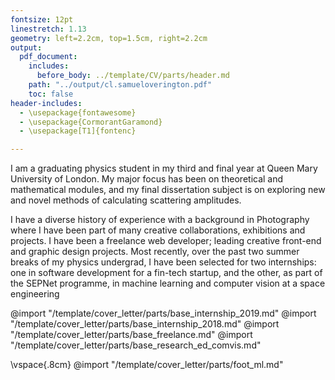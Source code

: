 ```yaml
---
fontsize: 12pt
linestretch: 1.13
geometry: left=2.2cm, top=1.5cm, right=2.2cm
output:
  pdf_document:
    includes:
      before_body: ../template/CV/parts/header.md
    path: "../output/cl.samueloverington.pdf"
    toc: false
header-includes:
  - \usepackage{fontawesome}
  - \usepackage{CormorantGaramond}  
  - \usepackage[T1]{fontenc}

---
```


<!-- # SELF INTRODUCTION -->
<!-- The “Intro” Paragraph – Grab the reader’s attention. Introduce yourself, & state why you’re a good fit.  -->
I am a graduating physics student in my third and final year at Queen Mary University of London. My major focus has been on theoretical and mathematical modules, and my final dissertation subject is on exploring new and novel methods of calculating scattering amplitudes.

I have a diverse history of experience with a background in Photography where I have been part of many creative collaborations, exhibitions and projects. I have been a freelance web developer; leading creative front-end and graphic design projects. Most recently, over the past two summer breaks of my physics undergrad, I have been selected for two internships: one in software development for a fin-tech startup, and the other, as part of the SEPNet programme, in machine learning and computer vision at a space engineering

<!-- import "/template/cover_letter/parts/base.md" -->

@import "/template/cover_letter/parts/base_internship_2019.md"
@import "/template/cover_letter/parts/base_internship_2018.md"
@import "/template/cover_letter/parts/base_freelance.md"
@import "/template/cover_letter/parts/base_research_ed_comvis.md"

\vspace{.8cm}
@import "/template/cover_letter/parts/foot_ml.md"
